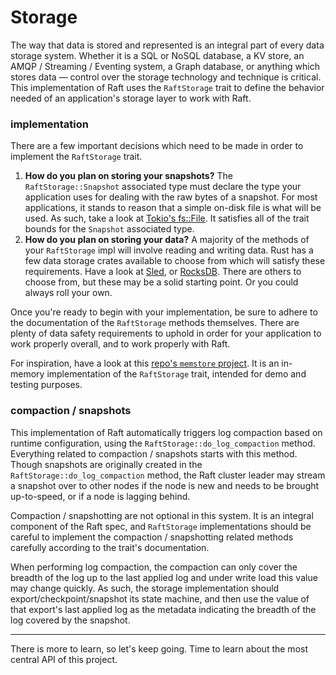 Storage
=======
The way that data is stored and represented is an integral part of every data storage system. Whether it is a SQL or NoSQL database, a KV store, an AMQP / Streaming / Eventing system, a Graph database, or anything which stores data — control over the storage technology and technique is critical. This implementation of Raft uses the `RaftStorage` trait to define the behavior needed of an application's storage layer to work with Raft.

### implementation
There are a few important decisions which need to be made in order to implement the `RaftStorage` trait.

1. **How do you plan on storing your snapshots?** The `RaftStorage::Snapshot` associated type must declare the type your application uses for dealing with the raw bytes of a snapshot. For most applications, it stands to reason that a simple on-disk file is what will be used. As such, take a look at [Tokio's fs::File](https://docs.rs/tokio/latest/tokio/fs/struct.File.html). It satisfies all of the trait bounds for the `Snapshot` associated type.
2. **How do you plan on storing your data?** A majority of the methods of your `RaftStorage` impl will involve reading and writing data. Rust has a few data storage crates available to choose from which will satisfy these requirements. Have a look at [Sled](https://docs.rs/sled/latest/sled/), or [RocksDB](https://docs.rs/rocksdb/latest/rocksdb/). There are others to choose from, but these may be a solid starting point. Or you could always roll your own.

Once you're ready to begin with your implementation, be sure to adhere to the documentation of the `RaftStorage` methods themselves. There are plenty of data safety requirements to uphold in order for your application to work properly overall, and to work properly with Raft.

For inspiration, have a look at this [repo's `memstore` project](https://github.com/async-raft/async-raft/tree/master/memstore). It is an in-memory implementation of the `RaftStorage` trait, intended for demo and testing purposes.

### compaction / snapshots
This implementation of Raft automatically triggers log compaction based on runtime configuration, using the `RaftStorage::do_log_compaction` method. Everything related to compaction / snapshots starts with this method. Though snapshots are originally created in the `RaftStorage::do_log_compaction` method, the Raft cluster leader may stream a snapshot over to other nodes if the node is new and needs to be brought up-to-speed, or if a node is lagging behind.

Compaction / snapshotting are not optional in this system. It is an integral component of the Raft spec, and `RaftStorage` implementations should be careful to implement the compaction / snapshotting related methods carefully according to the trait's documentation.

When performing log compaction, the compaction can only cover the breadth of the log up to the last applied log and under write load this value may change quickly. As such, the storage implementation should export/checkpoint/snapshot its state machine, and then use the value of that export's last applied log as the metadata indicating the breadth of the log covered by the snapshot.

----

There is more to learn, so let's keep going. Time to learn about the most central API of this project.
